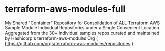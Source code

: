 # terraform-aws-modules-full
My Shared "Container" Repository for Consolidation of ALL Terraform AWS Sample Module Individual Repositories under a Single Convenient Location. Aggregated from the 30+ individual samples repos curated and maintained by Hashicorp's terraform-aws-modules Org ( https://github.com/orgs/terraform-aws-modules/repositories )
